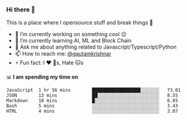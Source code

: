 ### Hi there 👋
This is a place where I opensource stuff and break things :rofl:

- 🔭 I’m currently working on something cool :wink:
- 🌱 I’m currently learning AI, ML and Block Chain
- 💬 Ask me about anything related to Javascript/Typescript/Python
- 📫 How to reach me: [@gautamkrishnar](https://twitter.com/gautamkrishnar)
- ⚡ Fun fact: I :heart: :dog:s, Hate :cat:s	

📊 **I am spending my time on**
<!--START_SECTION:waka-->
```text
JavaScript  1 hr 56 mins        ██████████████████░░░░░░░   73.01 
JSON        13 mins             ██░░░░░░░░░░░░░░░░░░░░░░░   8.55 
Markdown    10 mins             █░░░░░░░░░░░░░░░░░░░░░░░░   6.85 
Bash        5 mins              ░░░░░░░░░░░░░░░░░░░░░░░░░   3.43 
HTML        4 mins              ░░░░░░░░░░░░░░░░░░░░░░░░░   3.07
```
<!--END_SECTION:waka-->
